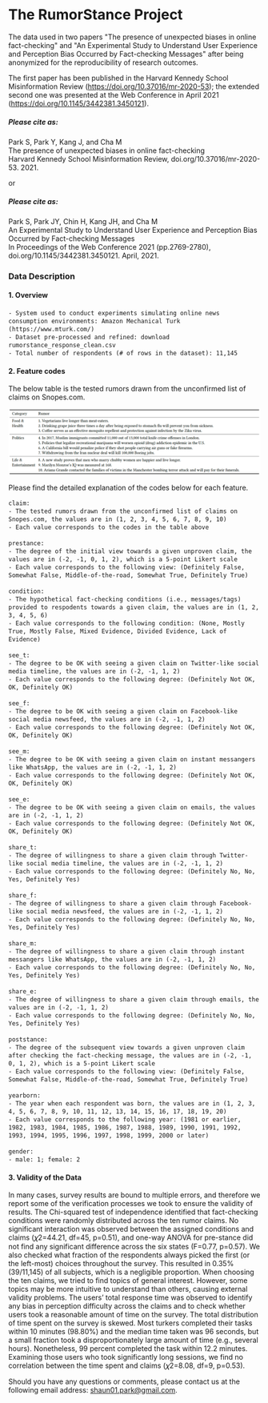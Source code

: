 # The RumorStance Project

The data used in two papers "The presence of unexpected biases in online fact-checking" and "An Experimental Study to Understand User Experience and Perception Bias Occurred by Fact-checking Messages" after being anonymized for the reproducibility of research outcomes.

The first paper has been published in the Harvard Kennedy School Misinformation Review (https://doi.org/10.37016/mr-2020-53); the extended second one was presented at the Web Conference in April 2021 (https://doi.org/10.1145/3442381.3450121).

##### Please cite as:
Park S, Park Y, Kang J, and Cha M <br>
The presence of unexpected biases in online fact-checking <br>
Harvard Kennedy School Misinformation Review, doi.org/10.37016/mr-2020-53. 2021. <br>

or

##### Please cite as:
Park S, Park JY, Chin H, Kang JH, and Cha M <br>
An Experimental Study to Understand User Experience and Perception Bias Occurred by Fact-checking Messages <br>
In Proceedings of the Web Conference 2021 (pp.2769-2780), doi.org/10.1145/3442381.3450121. April, 2021. <br>


### Data Description

#### 1. Overview
```
- System used to conduct experiments simulating online news consumption environments: Amazon Mechanical Turk (https://www.mturk.com/)
- Dataset pre-processed and refined: download rumorstance_response_clean.csv
- Total number of respondents (# of rows in the dataset): 11,145
```

#### 2. Feature codes
The below table is the tested rumors drawn from the unconfirmed list of claims on Snopes.com.

<img src="./source/table_tested_rumors.png">

Please find the detailed explanation of the codes below for each feature.
```
claim:
- The tested rumors drawn from the unconfirmed list of claims on Snopes.com, the values are in (1, 2, 3, 4, 5, 6, 7, 8, 9, 10)
- Each value corresponds to the codes in the table above

prestance: 
- The degree of the initial view towards a given unproven claim, the values are in (-2, -1, 0, 1, 2), which is a 5-point Likert scale
- Each value corresponds to the following view: (Definitely False, Somewhat False, Middle-of-the-road, Somewhat True, Definitely True) 

condition: 
- The hypothetical fact-checking conditions (i.e., messages/tags) provided to respodents towards a given claim, the values are in (1, 2, 3, 4, 5, 6)
- Each value corresponds to the following condition: (None, Mostly True, Mostly False, Mixed Evidence, Divided Evidence, Lack of Evidence)

see_t: 
- The degree to be OK with seeing a given claim on Twitter-like social media timeline, the values are in (-2, -1, 1, 2)
- Each value corresponds to the following degree: (Definitely Not OK, OK, Definitely OK)

see_f: 
- The degree to be OK with seeing a given claim on Facebook-like social media newsfeed, the values are in (-2, -1, 1, 2)
- Each value corresponds to the following degree: (Definitely Not OK, OK, Definitely OK)

see_m: 
- The degree to be OK with seeing a given claim on instant messangers like WhatsApp, the values are in (-2, -1, 1, 2)
- Each value corresponds to the following degree: (Definitely Not OK, OK, Definitely OK)

see_e: 
- The degree to be OK with seeing a given claim on emails, the values are in (-2, -1, 1, 2)
- Each value corresponds to the following degree: (Definitely Not OK, OK, Definitely OK)

share_t: 
- The degree of willingness to share a given claim through Twitter-like social media timeline, the values are in (-2, -1, 1, 2)
- Each value corresponds to the following degree: (Definitely No, No, Yes, Definitely Yes)

share_f: 
- The degree of willingness to share a given claim through Facebook-like social media newsfeed, the values are in (-2, -1, 1, 2)
- Each value corresponds to the following degree: (Definitely No, No, Yes, Definitely Yes)

share_m: 
- The degree of willingness to share a given claim through instant messangers like WhatsApp, the values are in (-2, -1, 1, 2)
- Each value corresponds to the following degree: (Definitely No, No, Yes, Definitely Yes)

share_e: 
- The degree of willingness to share a given claim through emails, the values are in (-2, -1, 1, 2)
- Each value corresponds to the following degree: (Definitely No, No, Yes, Definitely Yes)

poststance: 
- The degree of the subsequent view towards a given unproven claim after checking the fact-checking message, the values are in (-2, -1, 0, 1, 2), which is a 5-point Likert scale
- Each value corresponds to the following view: (Definitely False, Somewhat False, Middle-of-the-road, Somewhat True, Definitely True)

yearborn: 
- The year when each respondent was born, the values are in (1, 2, 3, 4, 5, 6, 7, 8, 9, 10, 11, 12, 13, 14, 15, 16, 17, 18, 19, 20)
- Each value corresponds to the following year: (1981 or earlier, 1982, 1983, 1984, 1985, 1986, 1987, 1988, 1989, 1990, 1991, 1992, 1993, 1994, 1995, 1996, 1997, 1998, 1999, 2000 or later)

gender: 
- male: 1; female: 2
```

#### 3. Validity of the Data
In many cases, survey results are bound to multiple errors, and therefore we report some of the verification processes we took to ensure the validity of results. The Chi-squared test of independence identified that fact-checking conditions were randomly distributed across the ten rumor claims. No significant interaction was
observed between the assigned conditions and claims (𝜒2=44.21, df=45, p=0.51), and one-way ANOVA for pre-stance did not find any significant difference across the six states (F=0.77, p=0.57). We also checked what fraction of the respondents always picked the first (or the left-most) choices throughout the survey. This resulted in 0.35% (39/11,145) of all subjects, which is a negligible proportion. When choosing the ten claims, we tried to find topics of general interest. However, some topics may be more intuitive to understand than others, causing external validity problems. The users’ total response time was observed to identify any bias in perception difficulty across the claims and to check whether users took a reasonable amount of time on the survey. The total distribution of time spent on the survey is skewed. Most turkers completed their tasks within 10 minutes (98.80%) and the median time taken was 96 seconds, but a small fraction took a disproportionately large amount of time (e.g., several hours). Nonetheless, 99 percent completed the task within 12.2 minutes. Examining those users who took significantly long sessions, we find no correlation between the time spent and claims (𝜒2=8.08, df=9, p=0.53). <br>

Should you have any questions or comments, please contact us at the following email address: shaun01.park@gmail.com.

<end of document>
